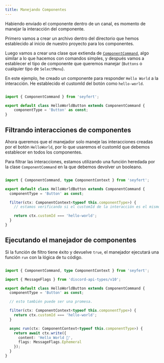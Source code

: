 ```yaml
---
title: Manejando Componentes
---
```


Habiendo enviado el componente dentro de un canal, es momento de manejar la interacción del componente.

Primero vamos a crear un archivo dentro del directorio que hemos establecido al inicio de nuestro proyecto para los componentes.

Luego vamos a crear una clase que extienda de [`ComponentCommand`](/api/classes/componentcommand), algo similar a lo que hacemos con comandos simples, y después vamos a establecer el tipo de componente que queremos manejar (`Buttons` o cualquier tipo de `SelectMenu`).

En este ejemplo, he creado un componente para responder `Hello World` a la interacción. He establecido el customId del botón como `hello-world`.

```ts showLineNumbers copy

import { ComponentCommand } from 'seyfert';

export default class HelloWorldButton extends ComponentCommand {
    componentType = 'Button' as const;
}
```

## Filtrando interacciones de componentes

Ahora queremos que el manejador solo maneje las interacciones creadas por el botón `HelloWorld`, por lo que usaremos el customId que debemos establecer en todos los componentes.

Para filtrar las interacciones, estamos utilizando una función heredada por la clase `ComponentCommand` en la que debemos devolver un booleano.

```ts ins={6-10} showLineNumbers copy

import { ComponentCommand, type ComponentContext } from 'seyfert';

export default class HelloWorldButton extends ComponentCommand {
  componentType = 'Button' as const;

  filter(ctx: ComponentContext<typeof this.componentType>) {
    // estamos verificando si el customId de la interacción es el mismo que el establecido en el botón.

    return ctx.customId === 'hello-world';
  }
}
```

## Ejecutando el manejador de componentes

Si la función de filtro tiene éxito y devuelve `true`, el manejador ejecutará una función `run` con la lógica de tu código.

```ts ins={14-19} showLineNumbers copy

import { ComponentCommand, type ComponentContext } from 'seyfert';

import { MessageFlags } from 'discord-api-types/v10';

export default class HelloWorldButton extends ComponentCommand {
  componentType = 'Button' as const;

  // esto también puede ser una promesa.

  filter(ctx: ComponentContext<typeof this.componentType>) {
    return ctx.customId === 'hello-world';
  }

  async run(ctx: ComponentContext<typeof this.componentType>) {
    return await ctx.write({
      content: 'Hello World 👋',
      flags: MessageFlags.Ephemeral
    });
  }
}

```